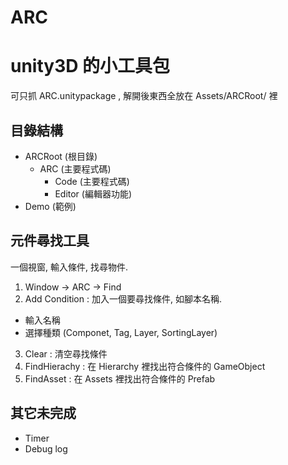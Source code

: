 ARC
===

# unity3D 的小工具包

可只抓 ARC.unitypackage , 解開後東西全放在 Assets/ARCRoot/ 裡


目錄結構
------------

* ARCRoot (根目錄)
  * ARC (主要程式碼)
    * Code (主要程式碼)
    * Editor (編輯器功能)
* Demo (範例)


元件尋找工具
------------

一個視窗, 輸入條件, 找尋物件.

1. Window -> ARC -> Find
2. Add Condition : 加入一個要尋找條件, 如腳本名稱.
 * 輸入名稱
 * 選擇種類 (Componet, Tag, Layer, SortingLayer)
3. Clear : 清空尋找條件
4. FindHierachy : 在 Hierarchy 裡找出符合條件的 GameObject
5. FindAsset : 在 Assets 裡找出符合條件的 Prefab
  

其它未完成
-----------

* Timer
* Debug log

